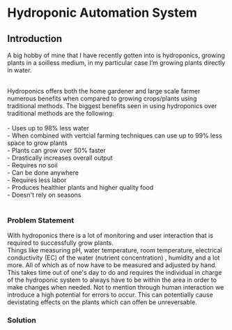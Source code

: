# Hydroponic Automation System

## Introduction 

A big hobby of mine that I have recently gotten into is hydroponics, growing plants in a soilless medium, in my particular case I’m growing plants directly in water. </br> </br>

Hydroponics offers both the home gardener and large scale farmer numerous benefits when compared to growing crops/plants using traditional methods.
The biggest benefits seen in using hydroponics over traditional methods are the following:</br></br>
    - Uses up to 98% less water</br>
    - When combined with vertcial farming techniques can use up to 99% less space to grow plants</br>
    - Plants can grow over 50% faster</br>
    - Drastically increases overall output</br>
    - Requires no soil</br>
    - Can be done anywhere</br>
    - Requires less labor</br>
    - Produces healthier plants and higher quality food</br>
    - Doesn't rely on seasons</br>
    </br>
 ### Problem Statement

With hydroponics there is a lot of monitoring and user interaction that is required to successfully grow plants.</br> Things like measuring pH, water temperature, room temperature, electrical conductivity (EC) of the water (nutrient concentration) , humidity and a lot more. All of which as of now have to be measured and adjusted by hand. This takes time out of one's day to do and requires the individual in charge of the hydroponic system to always have to be within the area in order to make changes when needed. Not to mention through human interaction we introduce a high potential for errors to occur. This can potentially cause devistating effects on the plants which can offen be unreversable.

### Solution
